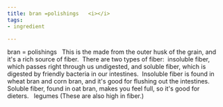 ```yaml
---
title: bran =polishings   <i></i>
tags:
- ingredient

---
```

bran = polishings   This is the made from the outer husk of the grain, and it's a rich source of fiber.  There are two types of fiber:  insoluble fiber, which passes right through us undigested, and soluble fiber, which is digested by friendly bacteria in our intestines.  Insoluble fiber is found in wheat bran and corn bran, and it's good for flushing out the intestines.  Soluble fiber, found in oat bran, makes you feel full, so it's good for dieters.   legumes (These are also high in fiber.)
